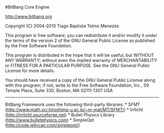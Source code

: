 #BitBang Core Engine

http://www.bitbang.org

Copyright (C) 2004-2013 Tiago Baptista
					    Telmo Menezes

This program is free software; you can redistribute it and/or modify
it under the terms of the version 2 of the GNU General Public License
as published by the Free Software Foundation.

This program is distributed in the hope that it will be useful,
but WITHOUT ANY WARRANTY; without even the implied warranty of
MERCHANTABILITY or FITNESS FOR A PARTICULAR PURPOSE.  See the
GNU General Public License for more details.

You should have received a copy of the GNU General Public License
along with this program; if not, write to the Free Software
Foundation, Inc., 59 Temple Place, Suite 330, Boston, MA  02111-1307  USA

* * *

BitBang Framework uses the following third-party libraries:
    * SFMT (http://www.math.sci.hiroshima-u.ac.jp/~m-mat/MT/SFMT/)
	* Irrlicht (http://irrlicht.sourceforge.net)
	* Bullet Physics Library (http://www.bulletphysics.com)
	* SimpleOpt (http://code.jellycan.com/simpleopt/)
